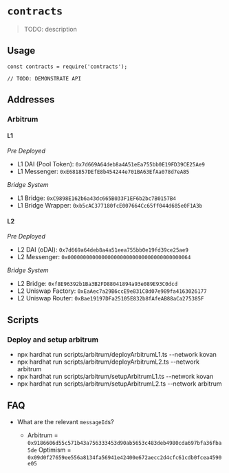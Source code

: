 # `contracts`

> TODO: description

## Usage

```
const contracts = require('contracts');

// TODO: DEMONSTRATE API
```

## Addresses

### Arbitrum

#### L1

_Pre Deployed_
* L1 DAI (Pool Token): `0x7d669A64deb8a4A51eEa755bb0E19FD39CE25Ae9`
* L1 Messenger: `0xE681857DEfE8b454244e701BA63EfAa078d7eA85`

_Bridge System_
* L1 Bridge: `0xC9898E162b6a43dc665B033F1EF6b2bc7B0157B4`
* L1 Bridge Wrapper: `0xb5cAC377180fcE007664Cc65ff044d685e0F1A3b`


#### L2

_Pre Deployed_
* L2 DAI (oDAI): `0x7d669a64deb8a4a51eea755bb0e19fd39ce25ae9`
* L2 Messenger: `0x0000000000000000000000000000000000000064`

_Bridge System_
* L2 Bridge: `0xf8E96392b1Ba3B2FD88041894a93e089E93C0dcd`
* L2 Uniswap Factory: `0xEaAec7a29B6ccE9e831C8d07e989fa4163026177`
* L2 Uniswap Router: `0xBae19197DFa25105E832b8fAfeAB88aCa275385F`

## Scripts

### Deploy and setup arbitrum

* npx hardhat run scripts/arbitrum/deployArbitrumL1.ts --network kovan
* npx hardhat run scripts/arbitrum/deployArbitrumL2.ts --network arbitrum
* npx hardhat run scripts/arbitrum/setupArbitrumL1.ts --network kovan
* npx hardhat run scripts/arbitrum/setupArbitrumL2.ts --network arbitrum

## FAQ

* What are the relevant `messageId`s?

    * Arbitrum = `0x9186606d55c571b43a756333453d90ab5653c483deb4980cda697bfa36fba5de`
      Optimism = `0x09d0f27659ee556a8134fa56941e42400e672aecc2d4cfc61cdb0fcea4590e05`